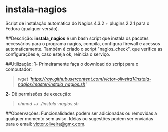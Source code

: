 # instala-nagios
Script de instalação automática do Nagios 4.3.2 + plugins 2.2.1 para o Fedora (qualquer versão).

##Descrição:
**instala_nagios** é um bash script que instala os pacotes necessários para o programa nagios, compila, configura firewall e acessos automaticamente. Também é criado o script "nagios_check", que verifica as configurações e, caso esteja ok, reinicia o serviço.

##Utilização:
**1**- Primeiramente faça o download do script para o computador:
> *wget 'https://raw.githubusercontent.com/victor-oliveira1/instala-nagios/master/instala_nagios.sh'*

**2**- Dê permissões de execução:
> *chmod +x ./instala-nagios.sh*

##Observações:
Funcionalidades podem ser adicionadas ou removidas a qualquer momento sem aviso.
Idéias ou sugestões podem ser enviadas para o email: victor.oliveira@gmx.com.
